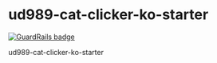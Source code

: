 ud989-cat-clicker-ko-starter
============================

[![GuardRails badge](https://badges.production.guardrails.io/bennythejudge/ud989-cat-clicker-ko-starter.svg)](https://www.guardrails.io)

ud989-cat-clicker-ko-starter
